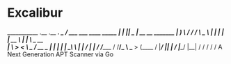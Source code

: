 # Excalibur
___________                            .__    .__  ___.
\_   _____/ ___  ___   ____   _____    |  |   |__| \_ |__    __ __  _______
 |    __)_  \  \/  / _/ ___\  \__  \   |  |   |  |  | __ \  |  |  \ \_  __ \
 |        \  >    <  \  \___   / __ \_ |  |__ |  |  | \_\ \ |  |  /  |  | \/
/_______  / /__/\_ \  \___  > (____  / |____/ |__|  |___  / |____/   |__|
        \/        \/      \/       \/                   \/
                    A Next Generation APT Scanner via Go
